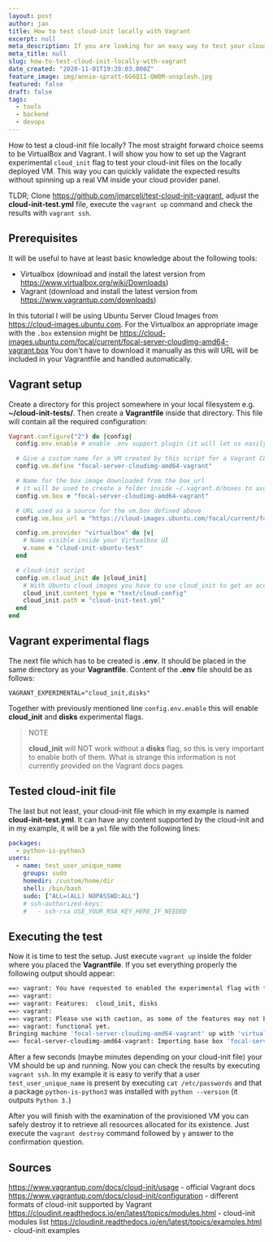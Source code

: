 ```yaml
---
layout: post
author: jan
title: How to test cloud-init locally with Vagrant
excerpt: null
meta_description: If you are looking for an easy way to test your cloud-init file locally I believe that Vagrant is a right choice for you together with its experimental cloud_init flag
meta_title: null
slug: how-to-test-cloud-init-locally-with-vagrant
date_created: "2020-11-01T19:28:03.000Z"
feature_image: img/annie-spratt-6G6Q1I-QW8M-unsplash.jpg
featured: false
draft: false
tags:
  - tools
  - backend
  - devops
---
```


How to test a cloud-init file locally?
The most straight forward choice seems to be VirtualBox and Vagrant.
I will show you how to set up the Vagrant experimental `cloud_init` flag to test your cloud-init files on the locally deployed VM.
This way you can quickly validate the expected results without spinning up a real VM inside your cloud provider panel.

TLDR; Clone https://github.com/jmarceli/test-cloud-init-vagrant, adjust the **cloud-init-test.yml** file, execute the `vagrant up` command and check the results with `vagrant ssh`.

## Prerequisites

It will be useful to have at least basic knowledge about the following tools:

- Virtualbox (download and install the latest version from https://www.virtualbox.org/wiki/Downloads)
- Vagrant (download and install the latest version from https://www.vagrantup.com/downloads)

In this tutorial I will be using Ubuntu Server Cloud Images from https://cloud-images.ubuntu.com.
For the Virtualbox an appropriate image with the `.box` extension might be https://cloud-images.ubuntu.com/focal/current/focal-server-cloudimg-amd64-vagrant.box
You don't have to download it manually as this will URL will be included in your Vagrantfile and handled automatically.

## Vagrant setup

Create a directory for this project somewhere in your local filesystem e.g. **~/cloud-init-tests/**.
Then create a **Vagrantfile** inside that directory.
This file will contain all the required configuration:

```ruby
Vagrant.configure("2") do |config|
  config.env.enable # enable .env support plugin (it will let us easily enable cloud_init support)

  # Give a custom name for a VM created by this script for a Vagrant CLI
  config.vm.define "focal-server-cloudimg-amd64-vagrant"

  # Name for the box image downloaded from the box_url
  # it will be used to create a folder inside ~/.vagrant.d/boxes to avoid re-downloading
  config.vm.box = "focal-server-cloudimg-amd64-vagrant"

  # URL used as a source for the vm.box defined above
  config.vm.box_url = "https://cloud-images.ubuntu.com/focal/current/focal-server-cloudimg-amd64-vagrant.box"

  config.vm.provider "virtualbox" do |v|
    # Name visible inside your Virtualbox UI
    v.name = "cloud-init-ubuntu-test"
  end

  # cloud-init script
  config.vm.cloud_init do |cloud_init|
    # With Ubuntu cloud images you have to use cloud_init to get an access
    cloud_init.content_type = "text/cloud-config"
    cloud_init.path = "cloud-init-test.yml"
  end
end
```

## Vagrant experimental flags

The next file which has to be created is **.env**.
It should be placed in the same directory as your **Vagrantfile**.
Content of the **.env** file should be as follows:

```
VAGRANT_EXPERIMENTAL="cloud_init,disks"
```

Together with previously mentioned line `config.env.enable` this will enable **cloud_init** and **disks** experimental flags.

> NOTE
>
> **cloud_init** will NOT work without a **disks** flag, so this is very important to enable both of them.
> What is strange this information is not currently provided on the Vagrant docs pages.

## Tested cloud-init file

The last but not least, your cloud-init file which in my example is named **cloud-init-test.yml**.
It can have any content supported by the cloud-init and in my example, it will be a `yml` file with the following lines:

```yml
packages:
  - python-is-python3
users:
  - name: test_user_unique_name
    groups: sudo
    homedir: /custom/home/dir
    shell: /bin/bash
    sudo: ["ALL=(ALL) NOPASSWD:ALL"]
    # ssh-authorized-keys:
    #   - ssh-rsa USE_YOUR_RSA_KEY_HERE_IF_NEEDED
```

## Executing the test

Now it is time to test the setup.
Just execute `vagrant up` inside the folder where you placed the **Vagrantfile**.
If you set everything properly the following output should appear:

```bash
==> vagrant: You have requested to enabled the experimental flag with the following features:
==> vagrant:
==> vagrant: Features:  cloud_init, disks
==> vagrant:
==> vagrant: Please use with caution, as some of the features may not be fully
==> vagrant: functional yet.
Bringing machine 'focal-server-cloudimg-amd64-vagrant' up with 'virtualbox' provider...
==> focal-server-cloudimg-amd64-vagrant: Importing base box 'focal-server-cloudimg-amd64-vagrant'...
```

After a few seconds (maybe minutes depending on your cloud-init file) your VM should be up and running.
Now you can check the results by executing `vagrant ssh`.
In my example it is easy to verify that a user `test_user_unique_name` is present by executing `cat /etc/passwords` and that a package `python-is-python3` was installed with `python --version` (it outputs `Python 3.`)

After you will finish with the examination of the provisioned VM you can safely destroy it to retrieve all resources allocated for its existence.
Just execute the `vagrant destroy` command followed by `y` answer to the confirmation question.

## Sources

https://www.vagrantup.com/docs/cloud-init/usage - official Vagrant docs
https://www.vagrantup.com/docs/cloud-init/configuration - different formats of cloud-init supported by Vagrant
https://cloudinit.readthedocs.io/en/latest/topics/modules.html - cloud-init modules list
https://cloudinit.readthedocs.io/en/latest/topics/examples.html - cloud-init examples
